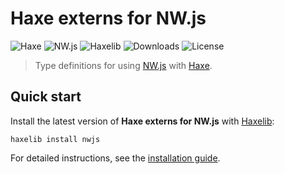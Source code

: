 # Haxe externs for NW.js
![Haxe](https://badgen.net/badge/haxe/%3E%3D4.1.0/green) ![NW.js](https://badgen.net/badge/nwjs/%3E%3D0.50.0/green) ![Haxelib](https://badgen.net/haxelib/v/nwjs) ![Downloads](https://badgen.net/haxelib/d/nwjs) ![License](https://badgen.net/badge/license/MIT/blue)

> Type definitions for using [NW.js](https://nwjs.io) with [Haxe](https://haxe.org).

## Quick start
Install the latest version of **Haxe externs for NW.js** with [Haxelib](https://lib.haxe.org):

```shell
haxelib install nwjs
```

For detailed instructions, see the [installation guide](installation.md).
